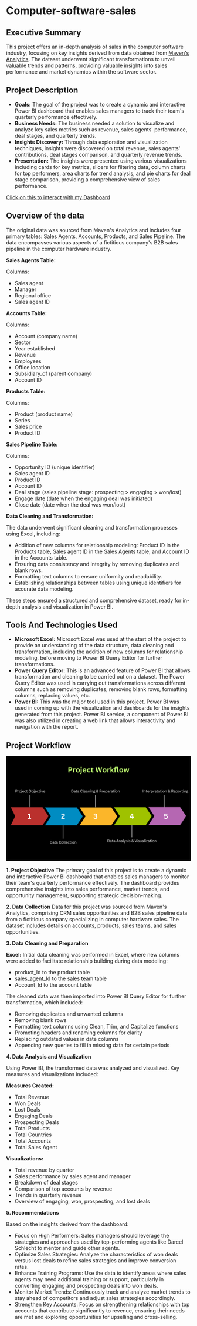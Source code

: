 # Computer-software-sales

## Executive Summary
This project offers an in-depth analysis of sales in the computer software industry, focusing on key insights derived from data obtained from [Maven's Analytics](https://mavenanalytics.io/challenges). The dataset underwent significant transformations to unveil valuable trends and patterns, providing valuable insights into sales performance and market dynamics within the software sector.
## Project Description
- **Goals:** The goal of the project was to create a dynamic and interactive Power BI dashboard that enables sales managers to track their team's quarterly performance effectively.
- **Business Needs:** The business needed a solution to visualize and analyze key sales metrics such as revenue, sales agents' performance, deal stages, and quarterly trends.
- **Insights Discovery:** Through data exploration and visualization techniques, insights were discovered on total revenue, sales agents' contributions, deal stages comparison, and quarterly revenue trends.
- **Presentation:** The insights were presented using various visualizations including cards for key metrics, slicers for filtering data, column charts for top performers, area charts for trend analysis, and pie charts for deal stage comparison, providing a comprehensive view of sales performance.

[Click on this to interact with my Dashboard](https://app.powerbi.com/view?r=eyJrIjoiMGEyMTE3MGMtZTVhYS00NjYzLTk1MGItZDFmZjRmMDNjN2E1IiwidCI6IjFkZDZlZmUxLTk4MDctNGM1Yy04NzJiLWJmZDExZDIyNGEzMSJ9)

## Overview of the data

The original data was sourced from Maven's Analytics and includes four primary tables: Sales Agents, Accounts, Products, and Sales Pipeline. The data encompasses various aspects of a fictitious company's B2B sales pipeline in the computer hardware industry.

**Sales Agents Table:**

Columns:
- Sales agent
- Manager
- Regional office
- Sales agent ID
  
**Accounts Table:**

Columns:
- Account (company name)
- Sector
- Year established
- Revenue
- Employees
- Office location
- Subsidiary_of (parent company)
- Account ID
  
**Products Table:**

Columns:
- Product (product name)
- Series
- Sales price
- Product ID
  
**Sales Pipeline Table:**

Columns:
- Opportunity ID (unique identifier)
- Sales agent ID
- Product ID
- Account ID
- Deal stage (sales pipeline stage: prospecting > engaging > won/lost)
- Engage date (date when the engaging deal was initiated)
- Close date (date when the deal was won/lost)
  
**Data Cleaning and Transformation:**

The data underwent significant cleaning and transformation processes using Excel, including:

- Addition of new columns for relationship modeling: Product ID in the Products table, Sales agent ID in the Sales Agents table, and Account ID in the Accounts table.
- Ensuring data consistency and integrity by removing duplicates and blank rows.
- Formatting text columns to ensure uniformity and readability.
- Establishing relationships between tables using unique identifiers for accurate data modeling.

These steps ensured a structured and comprehensive dataset, ready for in-depth analysis and visualization in Power BI.

## Tools And Technologies Used

- **Microsoft Excel:** Microsoft Excel was used at the start of the project to provide an understanding of the data structure, data cleaning and transformation, including the addition of new columns for relationship modeling, before moving to Power BI Query Editor for further transformations.
- **Power Query Editor:** This is an advanced feature of Power BI that allows transformation and cleaning to be carried out on a dataset. The Power Query Editor was used in carrying out transformations across different columns such as removing duplicates, removing blank rows, formatting columns, replacing values, etc.   
- **Power BI:** This was the major tool used in this project. Power BI was used in coming up with the visualization and dashboards for the insights generated from this project. Power BI service, a component of Power BI was also utilized in creating a web link that allows interactivity and navigation with the report.

## Project Workflow

![project workflow](https://github.com/Debbiefolorunsho/Computer-hardware-sales/blob/main/Project%20Workflow.png?raw=true)

**1. Project Objective**
The primary goal of this project is to create a dynamic and interactive Power BI dashboard that enables sales managers to monitor their team's quarterly performance effectively. The dashboard provides comprehensive insights into sales performance, market trends, and opportunity management, supporting strategic decision-making.

**2. Data Collection**
Data for this project was sourced from Maven's Analytics, comprising CRM sales opportunities and B2B sales pipeline data from a fictitious company specializing in computer hardware sales. The dataset includes details on accounts, products, sales teams, and sales opportunities.

**3. Data Cleaning and Preparation**

**Excel:** Initial data cleaning was performed in Excel, where new columns were added to facilitate relationship building during data modeling:
- product_Id to the product table
- sales_agent_Id to the sales team table
- Account_Id to the account table

The cleaned data was then imported into Power BI Query Editor for further transformation, which included:

- Removing duplicates and unwanted columns
- Removing blank rows
- Formatting text columns using Clean, Trim, and Capitalize functions
- Promoting headers and renaming columns for clarity
- Replacing outdated values in date columns
- Appending new queries to fill in missing data for certain periods
  
**4. Data Analysis and Visualization**

Using Power BI, the transformed data was analyzed and visualized. Key measures and visualizations included:

**Measures Created:**
- Total Revenue
- Won Deals
- Lost Deals
- Engaging Deals
- Prospecting Deals
- Total Products
- Total Countries
- Total Accounts
- Total Sales Agent
  
**Visualizations:**
- Total revenue by quarter
- Sales performance by sales agent and manager
- Breakdown of deal stages
- Comparison of top accounts by revenue
- Trends in quarterly revenue
- Overview of engaging, won, prospecting, and lost deals
  
**5. Recommendations**

Based on the insights derived from the dashboard:

- Focus on High Performers: Sales managers should leverage the strategies and approaches used by top-performing agents like Darcel Schlecht to mentor and guide other agents.
- Optimize Sales Strategies: Analyze the characteristics of won deals versus lost deals to refine sales strategies and improve conversion rates.
- Enhance Training Programs: Use the data to identify areas where sales agents may need additional training or support, particularly in converting engaging and prospecting deals into won deals.
- Monitor Market Trends: Continuously track and analyze market trends to stay ahead of competitors and adjust sales strategies accordingly.
- Strengthen Key Accounts: Focus on strengthening relationships with top accounts that contribute significantly to revenue, ensuring their needs are met and exploring opportunities for upselling and cross-selling.
